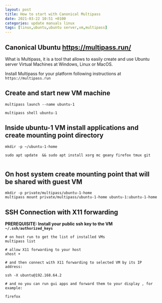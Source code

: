 ```yaml
---
layout: post
title: How to start with Canonical Multipass
date: 2021-03-22 10:51 +0100
categories: update manuals linux 
tags: [linux,ubuntu,ubuntu server,vm,multipass]
---
```



## Canonical Ubuntu https://multipass.run/

What is Multipass, it is a tool that allows to easily create and use Ubuntu server Virtual  Machines at Windows, Linux or MacOS. 

Install Multipass for your platform following instructions at `https://multipass.run`

## Create and start new VM machine 

```
multipass launch --name ubuntu-1

multipass shell ubuntu-1
```


## Inside ubuntu-1 VM install applications and create mounting point directory 

```
mkdir -p ~/ubuntu-1-home

sudo apt update  && sudo apt install xorg mc geany firefox tmux git 


```

## On host system create mounting point that will be shared with guest VM 

```
mkdir -p private/multipass/ubuntu-1-home
multipass mount private/multipass/ubuntu-1-home ubuntu-1:ubuntu-1-home
```

## SSH Connection with X11 forwarding 

**PREREQUISITE: Install your public ssh key to the VM `~/.ssh/authorized_keys`** 

```
# on host run to get the list of installed VMs
multipass list 

# allow X11 forwarding to your host 
xhost + 

# and then connect with X11 forwarding to selected VM by its IP address:

ssh -X ubuntu@192.168.64.2

# and no you can run gui apps and forward them to your display , for example: 

firefox 

```






